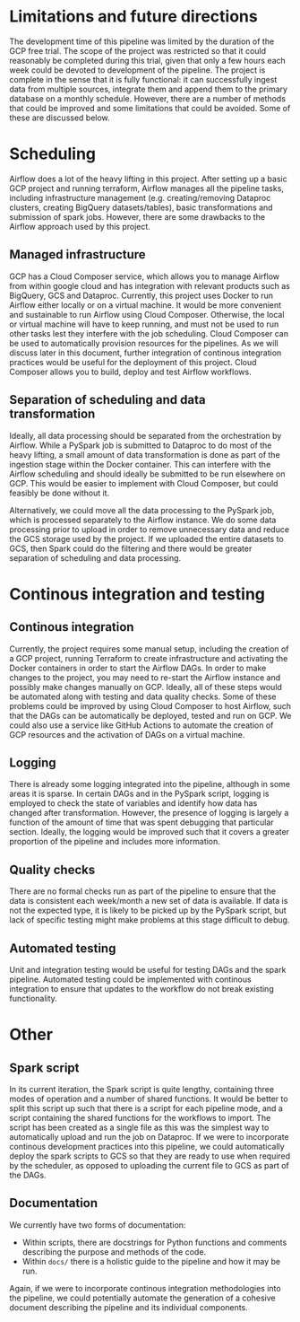 Limitations and future directions
=================================

The development time of this pipeline was limited by the duration of the GCP free trial. The scope of the project was restricted so that it could reasonably be completed during this trial, given that only a few hours each week could be devoted to development of the pipeline. The project is complete in the sense that it is fully functional: it can successfully ingest data from multiple sources, integrate them and append them to the primary database on a monthly schedule. However, there are a number of methods that could be improved and some limitations that could be avoided. Some of these are discussed below.

# Scheduling

Airflow does a lot of the heavy lifting in this project. After setting up a basic GCP project and running terraform, Airflow manages all the pipeline tasks, including infrastructure management (e.g. creating/removing Dataproc clusters, creating BigQuery datasets/tables), basic transformations and submission of spark jobs. However, there are some drawbacks to the Airflow approach used by this project.

## Managed infrastructure

GCP has a Cloud Composer service, which allows you to manage Airflow from within google cloud and has integration with relevant products such as BigQuery, GCS and Dataproc. Currently, this project uses Docker to run Airflow either locally or on a virtual machine. It would be more convenient and sustainable to run Airflow using Cloud Composer. Otherwise, the local or virtual machine will have to keep running, and must not be used to run other tasks lest they interfere with the job scheduling. Cloud Composer can be used to automatically provision resources for the pipelines. As we will discuss later in this document, further integration of continous integration practices would be useful for the deployment of this project. Cloud Composer allows you to build, deploy and test Airflow workflows.

## Separation of scheduling and data transformation

Ideally, all data processing should be separated from the orchestration by Airflow. While a PySpark job is submitted to Dataproc to do most of the heavy lifting, a small amount of data transformation is done as part of the ingestion stage within the Docker container. This can interfere with the Airflow scheduling and should ideally be submitted to be run elsewhere on GCP. This would be easier to implement with Cloud Composer, but could feasibly be done without it. 

Alternatively, we could move all the data processing to the PySpark job, which is processed separately to the Airflow instance. We do some data processing prior to upload in order to remove unnecessary data and reduce the GCS storage used by the project. If we uploaded the entire datasets to GCS, then Spark could do the filtering and there would be greater separation of scheduling and data processing.

# Continous integration and testing

## Continous integration

Currently, the project requires some manual setup, including the creation of a GCP project, running Terraform to create infrastructure and activating the Docker containers in order to start the Airflow DAGs. In order to make changes to the project, you may need to re-start the Airflow instance and possibly make changes manually on GCP. Ideally, all of these steps would be automated along with testing and data quality checks. Some of these problems could be improved by using Cloud Composer to host Airflow, such that the DAGs can be automatically be deployed, tested and run on GCP. We could also use a service like GitHub Actions to automate the creation of GCP resources and the activation of DAGs on a virtual machine. 

## Logging

There is already some logging integrated into the pipeline, although in some areas it is sparse. In certain DAGs and in the PySpark script, logging is employed to check the state of variables and identify how data has changed after transformation. However, the presence of logging is largely a function of the amount of time that was spent debugging that particular section. Ideally, the logging would be improved such that it covers a greater proportion of the pipeline and includes more information.

## Quality checks

There are no formal checks run as part of the pipeline to ensure that the data is consistent each week/month a new set of data is available. If data is not the expected type, it is likely to be picked up by the PySpark script, but lack of specific testing might make problems at this stage difficult to debug. 

## Automated testing

Unit and integration testing would be useful for testing DAGs and the spark pipeline. Automated testing could be implemented with continous integration to ensure that updates to the workflow do not break existing functionality.

# Other

## Spark script

In its current iteration, the Spark script is quite lengthy, containing three modes of operation and a number of shared functions. It would be better to split this script up such that there is a script for each pipeline mode, and a script containing the shared functions for the workflows to import. The script has been created as a single file as this was the simplest way to automatically upload and run the job on Dataproc. If we were to incorporate continous development practices into this pipeline, we could automatically deploy the spark scripts to GCS so that they are ready to use when required by the scheduler, as opposed to uploading the current file to GCS as part of the DAGs.

## Documentation

We currently have two forms of documentation:
- Within scripts, there are docstrings for Python functions and comments describing the purpose and methods of the code. 
- Within `docs/` there is a holistic guide to the pipeline and how it may be run.

Again, if we were to incorporate continous integration methodologies into the pipeline, we could potentially automate the generation of a cohesive document describing the pipeline and its individual components.
